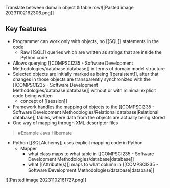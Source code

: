 Translate between domain object & table row![[Pasted image 20231102162306.png]]

## Key features
- Programmer can work only with objects, no [[SQL]] statements in the code
	- Raw [[SQL]] queries which are written as strings that are inside the Python code
- Allows querying [[COMPSCI235 - Software Development Methodologies/database|database]] in terms of domain model structure
- Selected objects are initially marked as being [[persistent]], after that changes in those objects are transparently synchronized with the [[COMPSCI235 - Software Development Methodologies/database|database]] without or with minimal explicit code being written
	- concept of [[session]]
- Framework handles the mapping of objects to the [[COMPSCI235 - Software Development Methodologies/Relational database|Relational database]] tables, where data from the objects are actually being stored
- One way of mapping through XML descriptor files
>	#Example 
>	Java Hibernate

- Python [[SQLAlchemy]] uses explicit mapping code in Python
	- Mapper
		- what class maps to what table in [[COMPSCI235 - Software Development Methodologies/database|database]]
		- what [[Attribute(s)]] maps to what column in [[COMPSCI235 - Software Development Methodologies/database|database]]

![[Pasted image 20231102161727.png]]